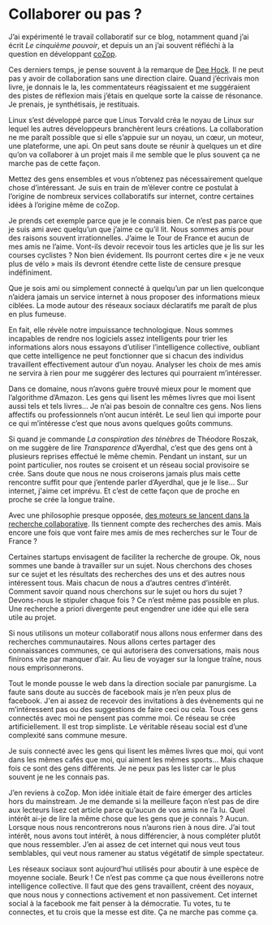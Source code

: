 # Collaborer ou pas ?

J’ai expérimenté le travail collaboratif sur ce blog, notamment quand j’ai écrit *Le cinquième pouvoir*, et depuis un an j’ai souvent réfléchi à la question en développant [coZop](http://cozop.com).

Ces derniers temps, je pense souvent à la remarque de [Dee Hock](http://blog.tcrouzet.com/2006/09/22/dee-hock-geneve/). Il ne peut pas y avoir de collaboration sans une direction claire. Quand j’écrivais mon livre, je donnais le la, les commentateurs réagissaient et me suggéraient des pistes de réflexion mais j’étais en quelque sorte la caisse de résonance. Je prenais, je synthétisais, je restituais.

Linux s’est développé parce que Linus Torvald créa le noyau de Linux sur lequel les autres développeurs branchèrent leurs créations. La collaboration ne me paraît possible que si elle s’appuie sur un noyau, un cœur, un moteur, une plateforme, une api. On peut sans doute se réunir à quelques un et dire qu’on va collaborer à un projet mais il me semble que le plus souvent ça ne marche pas de cette façon.

Mettez des gens ensembles et vous n’obtenez pas nécessairement quelque chose d’intéressant. Je suis en train de m’élever contre ce postulat à l’origine de nombreux services collaboratifs sur internet, contre certaines idées à l’origine même de coZop.

Je prends cet exemple parce que je le connais bien. Ce n’est pas parce que je suis ami avec quelqu’un que j’aime ce qu’il lit. Nous sommes amis pour des raisons souvent irrationnelles. J’aime le Tour de France et aucun de mes amis ne l’aime. Vont-ils devoir recevoir tous les articles que je lis sur les courses cyclistes ? Non bien évidement. Ils pourront certes dire « je ne veux plus de vélo » mais ils devront étendre cette liste de censure presque indéfiniment.

Que je sois ami ou simplement connecté à quelqu’un par un lien quelconque n’aidera jamais un service internet à nous proposer des informations mieux ciblées. La mode autour des réseaux sociaux déclaratifs me paraît de plus en plus fumeuse.

En fait, elle révèle notre impuissance technologique. Nous sommes incapables de rendre nos logiciels assez intelligents pour trier les informations alors nous essayons d’utiliser l’intelligence collective, oubliant que cette intelligence ne peut fonctionner que si chacun des individus travaillent effectivement autour d’un noyau. Analyser les choix de mes amis ne servira à rien pour me suggérer des lectures qui pourraient m’intéresser.

Dans ce domaine, nous n’avons guère trouvé mieux pour le moment que l’algorithme d’Amazon. Les gens qui lisent les mêmes livres que moi lisent aussi tels et tels livres… Je n’ai pas besoin de connaître ces gens. Nos liens affectifs ou professionnels n’ont aucun intérêt. Le seul lien qui importe pour ce qui m’intéresse c’est que nous avons quelques goûts communs.

Si quand je commande *La conspiration des ténèbres* de Théodore Roszak, on me suggère de lire *Transparence* d’Ayerdhal, c’est que des gens ont à plusieurs reprises effectué le même chemin. Pendant un instant, sur un point particulier, nos routes se croisent et un réseau social provisoire se crée. Sans doute que nous ne nous croiserons jamais plus mais cette rencontre suffit pour que j’entende parler d’Ayerdhal, que je le lise… Sur internet, j'aime cet imprévu. Et c’est de cette façon que de proche en proche se crée la longue traîne.

Avec une philosophie presque opposée, [des moteurs se lancent dans la recherche collaborative](http://technology.newscientist.com/channel/tech/mg20026776.100-web-searches-benefit-from-some-human-help.html). Ils tiennent compte des recherches des amis. Mais encore une fois que vont faire mes amis de mes recherches sur le Tour de France ?

Certaines startups envisagent de faciliter la recherche de groupe. Ok, nous sommes une bande à travailler sur un sujet. Nous cherchons des choses sur ce sujet et les résultats des recherches des uns et des autres nous intéressent tous. Mais chacun de nous a d’autres centres d’intérêt. Comment savoir quand nous cherchons sur le sujet ou hors du sujet ? Devons-nous le stipuler chaque fois ? Ce n’est même pas possible en plus. Une recherche a priori divergente peut engendrer une idée qui elle sera utile au projet.

Si nous utilisons un moteur collaboratif nous allons nous enfermer dans des recherches communautaires. Nous allons certes partager des connaissances communes, ce qui autorisera des conversations, mais nous finirons vite par manquer d’air. Au lieu de voyager sur la longue traîne, nous nous emprisonnerons.

Tout le monde pousse le web dans la direction sociale par panurgisme. La faute sans doute au succès de facebook mais je n’en peux plus de facebook. J'en ai assez de recevoir des invitations à des évènements qui ne m’intéressent pas ou des suggestions de faire ceci ou cela. Tous ces gens connectés avec moi ne pensent pas comme moi. Ce réseau se crée artificiellement. Il est trop simpliste. Le véritable réseau social est d’une complexité sans commune mesure.

Je suis connecté avec les gens qui lisent les mêmes livres que moi, qui vont dans les mêmes cafés que moi, qui aiment les mêmes sports… Mais chaque fois ce sont des gens différents. Je ne peux pas les lister car le plus souvent je ne les connais pas.

J’en reviens à coZop. Mon idée initiale était de faire émerger des articles hors du mainstream. Je me demande si la meilleure façon n’est pas de dire aux lecteurs lisez cet article parce qu’aucun de vos amis ne l’a lu. Quel intérêt ai-je de lire la même chose que les gens que je connais ? Aucun. Lorsque nous nous rencontrerons nous n’aurons rien à nous dire. J’ai tout intérêt, nous avons tout intérêt, à nous différencier, à nous compléter plutôt que nous ressembler. J’en ai assez de cet internet qui nous veut tous semblables, qui veut nous ramener au status végétatif de simple spectateur.

Les réseaux sociaux sont aujourd’hui utilisés pour aboutir à une espèce de moyenne sociale. Beurk ! Ce n’est pas comme ça que nous éveillerons notre intelligence collective. Il faut que des gens travaillent, créent des noyaux, que nous nous y connections activement et non passivement. Cet internet social à la facebook me fait penser à la démocratie. Tu votes, tu te connectes, et tu crois que la messe est dite. Ça ne marche pas comme ça.